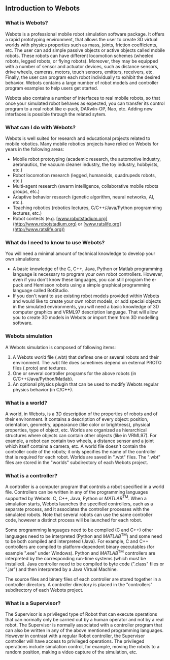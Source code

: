 ## Introduction to Webots

### What is Webots?

Webots is a professional mobile robot simulation software package. It offers a
rapid prototyping environment, that allows the user to create 3D virtual worlds
with physics properties such as mass, joints, friction coefficients, etc. The
user can add simple passive objects or active objects called mobile robots.
These robots can have different locomotion schemes (wheeled robots, legged
robots, or flying robots). Moreover, they may be equipped with a number of
sensor and actuator devices, such as distance sensors, drive wheels, cameras,
motors, touch sensors, emitters, receivers, etc. Finally, the user can program
each robot individually to exhibit the desired behavior. Webots contains a large
number of robot models and controller program examples to help users get
started.

Webots also contains a number of interfaces to real mobile robots, so that once
your simulated robot behaves as expected, you can transfer its control program
to a real robot like e-puck, DARwIn-OP, Nao, etc. Adding new interfaces is
possible through the related sytem.

### What can I do with Webots?

Webots is well suited for research and educational projects related to mobile
robotics. Many mobile robotics projects have relied on Webots for years in the
following areas:

- Mobile robot prototyping (academic research, the automotive industry,
aeronautics, the vacuum cleaner industry, the toy industry, hobbyists, etc.)
- Robot locomotion research (legged, humanoids, quadrupeds robots, etc.)
- Multi-agent research (swarm intelligence, collaborative mobile robots groups,
etc.)
- Adaptive behavior research (genetic algorithm, neural networks, AI, etc.).
- Teaching robotics (robotics lectures, C/C++/Java/Python programming lectures,
etc.)
- Robot contests (e.g. [www.robotstadium.org](http://www.robotstadium.org) or
[www.ratslife.org](http://www.ratslife.org))

### What do I need to know to use Webots?

You will need a minimal amount of technical knowledge to develop your own
simulations:

- A basic knowledge of the C, C++, Java, Python or Matlab programming language is
necessary to program your own robot controllers. However, even if you don't know
these languages, you can still program the e-puck and Hemisson robots using a
simple graphical programming language called BotStudio.
- If you don't want to use existing robot models provided within Webots and would
like to create your own robot models, or add special objects in the simulated
environments, you will need a basic knowledge of 3D computer graphics and VRML97
description language. That will allow you to create 3D models in Webots or
import them from 3D modelling software.

### Webots simulation

A Webots simulation is composed of following items:

1. A Webots *world* file (.wbt) that defines one or several robots and their
environment. The .wbt file does sometimes depend on external PROTO files
(.proto) and textures.
2. One or several controller programs for the above robots (in
C/C++/Java/Python/Matlab).
3. An optional physics plugin that can be used to modify Webots regular physics
behavior (in C/C++).

### What is a world?

A world, in Webots, is a 3D description of the properties of robots and of their
environment. It contains a description of every object: position, orientation,
geometry, appearance (like color or brightness), physical properties, type of
object, etc. Worlds are organized as hierarchical structures where objects can
contain other objects (like in VRML97). For example, a robot can contain two
wheels, a distance sensor and a joint which itself contains a camera, etc. A
world file doesn't contain the controller code of the robots; it only specifies
the name of the controller that is required for each robot. Worlds are saved in
".wbt" files. The ".wbt" files are stored in the "worlds" subdirectory of each
Webots project.

### What is a controller?

A controller is a computer program that controls a robot specified in a world
file. Controllers can be written in any of the programming languages supported
by Webots: C, C++, Java, Python or *MATLAB*<sup>TM</sup>. When a simulation
starts, Webots launches the specified controllers, each as a separate process,
and it associates the controller processes with the simulated robots. Note that
several robots can use the same controller code, however a distinct process will
be launched for each robot.

Some programming languages need to be compiled (C and C++) other languages need
to be interpreted (Python and *MATLAB*<sup>TM</sup>) and some need to be both
compiled and interpreted (Java). For example, C and C++ controllers are compiled
to platform-dependent binary executables (for example ".exe" under Windows).
Python and *MATLAB*<sup>TM</sup> controllers are interpreted by the
corresponding run-time systems (which must be installed). Java controller need
to be compiled to byte code (".class" files or ".jar") and then interpreted by a
Java Virtual Machine.

The source files and binary files of each controller are stored together in a
controller directory. A controller directory is placed in the "controllers"
subdirectory of each Webots project.

### What is a Supervisor?

The Supervisor is a privileged type of Robot that can execute operations that
can normally only be carried out by a human operator and not by a real robot.
The Supervisor is normally associated with a controller program that can also be
written in any of the above mentioned programming languages. However in contrast
with a regular Robot controller, the Supervisor controller will have access to
privileged operations. The privileged operations include simulation control, for
example, moving the robots to a random position, making a video capture of the
simulation, etc.

